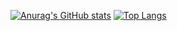 [![Anurag's GitHub stats](https://github-readme-stats.vercel.app/api?username=colaboy99&show_icons=true&bg_color=7f7fd5,86a8e7,91eae4&title_color=170b3b&text_color=f2f2f2&icon_color=170b3b)](https://github.com/anuraghazra/github-readme-stats)
[![Top Langs](https://github-readme-stats.vercel.app/api/top-langs/?username=colaboy99&layout=compact&bg_color=7f7fd5,86a8e7,91eae4&title_color=170b3b&text_color=f2f2f2)](https://github.com/anuraghazra/github-readme-stats)
